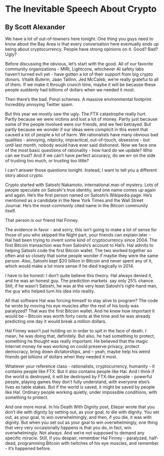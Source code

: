# The Inevitable Speech About Crypto
## By Scott Alexander

We have a lot of out-of-towners here tonight. One thing you guys need to know about the Bay Area is that every conversation here eventually ends up being about cryptocurrency. People have strong opinions on it. Good? Bad? Ugly?

Before discussing the obvious, let’s start with the good. All of our favorite community organizations - MIRI, Lightcone, whichever AI safety labs haven’t turned evil yet - have gotten a lot of their support from big crypto donors. Vitalik Buterin, Jaan Tallinn, Jed McCaleb, we’re really grateful to all of them. If we make it through crunch time, maybe it will be because these people suddenly had billions of dollars when we needed it most.

Then there’s the bad. Ponzi schemes. A massive environmental footprint. Incredibly annoying Twitter spam. 

But this year we mostly saw the ugly. The FTX catastrophe really hurt. Partly because we were victims and lost a lot of money. Partly just because some of the people involved were our friends, and we feel betrayed. But partly because we wonder if our ideas were complicit in this event that caused a lot of people a lot of harm. We rationalists have many obvious bad qualities - annoying, nitpicky, impractical, out-of-touch, obsessive - but until last month, nobody would have ever said dishonest. Now we face one of the most basic questions of rationality - how hard do we update? Who can we trust? And if we can’t have perfect accuracy, do we err on the side of trusting too much, or trusting too little?

I can't answer those questions tonight. Instead, I want to tell you a different story about crypto.

Crypto started with Satoshi Nakamoto, international man of mystery. Lots of people speculate on Satoshi's true identity, and one name comes up again and again. He’s the first person named on Satoshi’s Wikipedia page. He’s mentioned as a candidate in the New York Times and the Wall Street Journal. He’s the most-commonly cited name in the Bitcoin community itself.

That person is our friend Hal Finney.

The evidence in favor - and sorry, this isn’t going to make a lot of sense for those of you who skipped the Night part, your friends can explain later -  Hal had been trying to invent some kind of cryptocurrency since 2004. The first Bitcoin transaction was from Satoshi’s account to Hal’s. Hal admits to helping Satoshi code the first Bitcoin wallet. The two worked together so often and so closely that some people wonder if maybe they were the same person. Also, Satoshi kept $20 billion in Bitcoin and never spent any of it, which would make a lot more sense if he died tragically in 2014.

I have to be honest: I don’t quite believe this theory. Hal always denied it, and he was an honest guy. The prediction markets  say only 25% chance. Still, if he wasn’t Satoshi, he was at the very least Satoshi’s right-hand man, the guy who helped turn his idea into reality.

All that software Hal was forcing himself to stay alive to program? The code he wrote by moving his eye muscles after the rest of his body was paralyzed? That was the first Bitcoin wallet. And he knew how important it would be – Bitcoin was worth forty cents at the time and he was already predicting one day it would break a million dollars.

Hal Finney wasn’t just holding on in order to spit in the face of death. I mean, he was doing that, definitely. But also, he had something to protect, something he thought was really important. He believed that the magic Internet money he was working on could preserve privacy, protect democracy, bring down dictatorships, and – yeah, maybe help his weird friends get billions of dollars when they needed it most.

Whatever your reference class - rationalists, cryptocurrency, humanity - it contains people like FTX. But it also contains people like Hal. And I think if the world is destroyed, it will be destroyed by FTX-like people - powerful people, playing games they don’t fully understand, with everyone else’s lives as table stakes. But if the world is saved, it might be saved by people like Hal. Ordinary people working quietly, under impossible conditions, with something to protect.

And one more moral. In his Death With Dignity post, Eliezer wrote that you don’t die with dignity by setting out, as your goal, to die with dignity. You set out, as your goal, to win overwhelmingly, and then, if you die, it was with dignity. But when you set out as your goal to win overwhelmingly, one thing that very very occasionally happens is that you do, in fact, win overwhelmingly. Not always. And we’re not supposed to demand any specific miracle. Still, if you despair, remember Hal Finney - paralyzed, half-dead, programming Bitcoin with twitches of his eye muscles, and remember - it’s happened before.